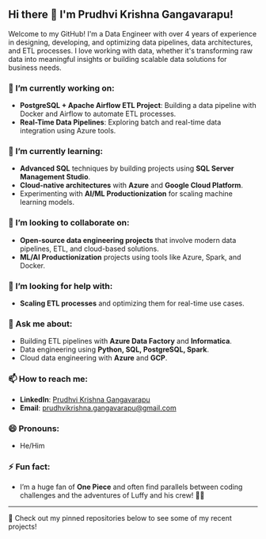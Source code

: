 ## Hi there 👋 I'm Prudhvi Krishna Gangavarapu!

Welcome to my GitHub! I'm a Data Engineer with over 4 years of experience in designing, developing, and optimizing data pipelines, data architectures, and ETL processes. I love working with data, whether it's transforming raw data into meaningful insights or building scalable data solutions for business needs.

### 🔭 I’m currently working on:
- **PostgreSQL + Apache Airflow ETL Project**: Building a data pipeline with Docker and Airflow to automate ETL processes.
- **Real-Time Data Pipelines**: Exploring batch and real-time data integration using Azure tools.

### 🌱 I’m currently learning:
- **Advanced SQL** techniques by building projects using **SQL Server Management Studio**.
- **Cloud-native architectures** with **Azure** and **Google Cloud Platform**.
- Experimenting with **AI/ML Productionization** for scaling machine learning models.

### 👯 I’m looking to collaborate on:
- **Open-source data engineering projects** that involve modern data pipelines, ETL, and cloud-based solutions.
- **ML/AI Productionization** projects using tools like Azure, Spark, and Docker.

### 🤔 I’m looking for help with:
- **Scaling ETL processes** and optimizing them for real-time use cases.

### 💬 Ask me about:
- Building ETL pipelines with **Azure Data Factory** and **Informatica**.
- Data engineering using **Python, SQL, PostgreSQL, Spark**.
- Cloud data engineering with **Azure** and **GCP**.

### 📫 How to reach me:
- **LinkedIn**: [Prudhvi Krishna Gangavarapu](https://www.linkedin.com/in/prudhvi-gangavarapu)
- **Email**: prudhvikrishna.gangavarapu@gmail.com

### 😄 Pronouns:
- He/Him

### ⚡ Fun fact:
- I’m a huge fan of **One Piece** and often find parallels between coding challenges and the adventures of Luffy and his crew! 🏴‍☠️

---

🌟 Check out my pinned repositories below to see some of my recent projects!
